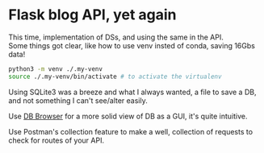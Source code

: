 # Flask blog API, yet again

This time, implementation of DSs, and using the same in the API.  
Some things got clear, like how to use venv insted of conda, saving 16Gbs data!

```bash
python3 -m venv ./.my-venv
source ./.my-venv/bin/activate # to activate the virtualenv
```

Using SQLite3 was a breeze and what I always wanted, a file to save a DB, and not something I can't see/alter easily.

Use [DB Browser](sqlitebrowser.org) for a more solid view of DB as a GUI, it's quite intuitive.

Use Postman's collection feature to make a well, collection of requests to check for routes of your API.
